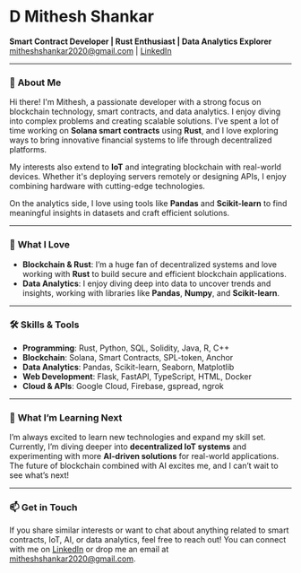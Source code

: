 # D Mithesh Shankar

**Smart Contract Developer | Rust Enthusiast | Data Analytics Explorer**  
mitheshshankar2020@gmail.com | [LinkedIn](https://www.linkedin.com/in/mitheshshankar)  

---

### 👋 **About Me**

Hi there! I'm Mithesh, a passionate developer with a strong focus on blockchain technology, smart contracts, and data analytics. I enjoy diving into complex problems and creating scalable solutions. I’ve spent a lot of time working on **Solana smart contracts** using **Rust**, and I love exploring ways to bring innovative financial systems to life through decentralized platforms.

My interests also extend to **IoT** and integrating blockchain with real-world devices. Whether it's deploying servers remotely or designing APIs, I enjoy combining hardware with cutting-edge technologies.

On the analytics side, I love using tools like **Pandas** and **Scikit-learn** to find meaningful insights in datasets and craft efficient solutions.

---

### 🌟 **What I Love**

- **Blockchain & Rust**: I’m a huge fan of decentralized systems and love working with **Rust** to build secure and efficient blockchain applications.
- **Data Analytics**: I enjoy diving deep into data to uncover trends and insights, working with libraries like **Pandas**, **Numpy**, and **Scikit-learn**.

---

### 🛠️ **Skills & Tools**

- **Programming**: Rust, Python, SQL, Solidity, Java, R, C++
- **Blockchain**: Solana, Smart Contracts, SPL-token, Anchor
- **Data Analytics**: Pandas, Scikit-learn, Seaborn, Matplotlib
- **Web Development**: Flask, FastAPI, TypeScript, HTML, Docker
- **Cloud & APIs**: Google Cloud, Firebase, gspread, ngrok

---

### 🎯 **What I’m Learning Next**

I’m always excited to learn new technologies and expand my skill set. Currently, I’m diving deeper into **decentralized IoT systems** and experimenting with more **AI-driven solutions** for real-world applications. The future of blockchain combined with AI excites me, and I can’t wait to see what’s next!

---

### 📫 **Get in Touch**

If you share similar interests or want to chat about anything related to smart contracts, IoT, AI, or data analytics, feel free to reach out! You can connect with me on [LinkedIn](https://www.linkedin.com/in/mitheshshankar) or drop me an email at mitheshshankar2020@gmail.com.
